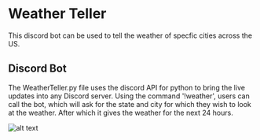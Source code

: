 # Weather Teller
This discord bot can be used to tell the weather of specfic cities across the US.
## Discord Bot

The WeatherTeller.py file uses the discord API for python to bring the live updates into any Discord server. Using the command '!weather', users can call the bot, which will ask for the state and city for which they wish to look at the weather. After which it gives the weather for the next 24 hours.

![alt text]((https://github.com/Alikerempro/Cool-stuff/assets/95650476/05fa949b-07ab-4efc-a2c3-099049cc6ee4))
